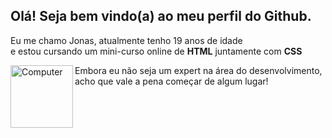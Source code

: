 <h2> Olá! Seja bem vindo(a) ao meu perfil do Github. </h2>

Eu me chamo Jonas, atualmente tenho 19 anos de idade </br>
e estou cursando um mini-curso online de <strong>HTML</strong>
juntamente com <strong>CSS</strong>

<img align="left" alt="Computer" src="https://media.giphy.com/media/juua9i2c2fA0AIp2iq/giphy.gif" width="100" height="100"/>

Embora eu não seja um expert na área do desenvolvimento, </br>
acho que vale a pena começar de algum lugar!
